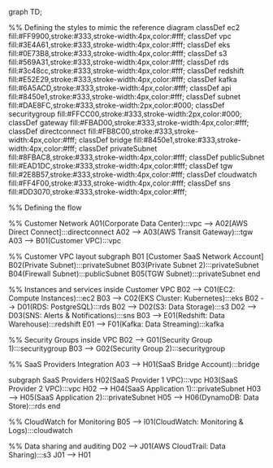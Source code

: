 graph TD;
  
  %% Defining the styles to mimic the reference diagram
  classDef ec2 fill:#FF9900,stroke:#333,stroke-width:4px,color:#fff;
  classDef vpc fill:#3E4A61,stroke:#333,stroke-width:4px,color:#fff;
  classDef eks fill:#0E73B8,stroke:#333,stroke-width:4px,color:#fff;
  classDef s3 fill:#569A31,stroke:#333,stroke-width:4px,color:#fff;
  classDef rds fill:#3c48cc,stroke:#333,stroke-width:4px,color:#fff;
  classDef redshift fill:#E52E29,stroke:#333,stroke-width:4px,color:#fff;
  classDef kafka fill:#6A5ACD,stroke:#333,stroke-width:4px,color:#fff;
  classDef api fill:#8450e1,stroke:#333,stroke-width:4px,color:#fff;
  classDef subnet fill:#DAE8FC,stroke:#333,stroke-width:2px,color:#000;
  classDef securitygroup fill:#FFCC00,stroke:#333,stroke-width:2px,color:#000;
  classDef gateway fill:#FBAD00,stroke:#333,stroke-width:4px,color:#fff;
  classDef directconnect fill:#FB8C00,stroke:#333,stroke-width:4px,color:#fff;
  classDef bridge fill:#8450e1,stroke:#333,stroke-width:4px,color:#fff;
  classDef privateSubnet fill:#8FBAC8,stroke:#333,stroke-width:4px,color:#fff;
  classDef publicSubnet fill:#EAD1DC,stroke:#333,stroke-width:4px,color:#fff;
  classDef tgw fill:#2E8B57,stroke:#333,stroke-width:4px,color:#fff;
  classDef cloudwatch fill:#FF4F00,stroke:#333,stroke-width:4px,color:#fff;
  classDef sns fill:#DD3070,stroke:#333,stroke-width:4px,color:#fff;

  %% Defining the flow
  
  %% Customer Network
  A01(Corporate Data Center):::vpc --> A02[AWS Direct Connect]:::directconnect
  A02 --> A03(AWS Transit Gateway):::tgw
  A03 --> B01(Customer VPC):::vpc

  %% Customer VPC layout
  subgraph B01 [Customer SaaS Network Account]
    B02(Private Subnet):::privateSubnet
    B03(Private Subnet 2):::privateSubnet
    B04(Firewall Subnet):::publicSubnet
    B05(TGW Subnet):::privateSubnet
  end
  
  %% Instances and services inside Customer VPC
  B02 --> C01(EC2: Compute Instances):::ec2
  B03 --> C02(EKS Cluster: Kubernetes):::eks
  B02 --> D01(RDS: PostgreSQL):::rds
  B02 --> D02(S3: Data Storage):::s3
  D02 --> D03(SNS: Alerts & Notifications):::sns
  B03 --> E01(Redshift: Data Warehouse):::redshift
  E01 --> F01(Kafka: Data Streaming):::kafka
  
  %% Security Groups inside VPC
  B02 --> G01(Security Group 1):::securitygroup
  B03 --> G02(Security Group 2):::securitygroup
  
  %% SaaS Providers Integration
  A03 --> H01(SaaS Bridge Account):::bridge
  
  subgraph SaaS Providers
    H02(SaaS Provider 1 VPC):::vpc
    H03(SaaS Provider 2 VPC):::vpc
    H02 --> H04(SaaS Application 1):::privateSubnet
    H03 --> H05(SaaS Application 2):::privateSubnet
    H05 --> H06(DynamoDB: Data Store):::rds
  end

  %% CloudWatch for Monitoring
  B05 --> I01(CloudWatch: Monitoring & Logs):::cloudwatch
  
  %% Data sharing and auditing
  D02 --> J01(AWS CloudTrail: Data Sharing):::s3
  J01 --> H01
